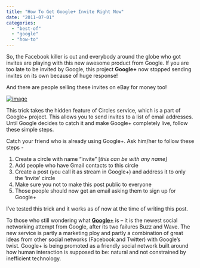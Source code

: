 ```yaml
---
title: "How To Get Google+ Invite Right Now"
date: "2011-07-01"
categories: 
  - "best-of"
  - "google"
  - "how-to"
---
```


So, the Facebook killer is out and everybody around the globe who got invites are playing with this new awesome product from Google. If you are too late to be invited by Google, this project **Google+** now stopped sending invites on its own because of huge response!

And there are people selling these invites on eBay for money too!

[![image](http://lh3.ggpht.com/-s12j_CyE_nw/Tg22SJDtzYI/AAAAAAAACHg/HijSlSp-AJY/image_thumb.png?imgmax=800 "image")](http://lh6.ggpht.com/-3Sgz5Cm7KAk/Tg22Qp028fI/AAAAAAAACHc/QUdJ6iotZAw/s1600-h/image%25255B2%25255D.png)

This trick takes the hidden feature of Circles service, which is a part of Google+ project. This allows you to send invites to a list of email addresses. Until Google decides to catch it and make Google+ completely live, follow these simple steps.

Catch your friend who is already using Google+. Ask him/her to follow these steps -

1. Create a circle with name “invite” \[_this can be with any name\]_
2. Add people who have Gmail contacts to this circle
3. Create a post (you call it as stream in Google+) and address it to only the ‘invite’ circle
4. Make sure you not to make this post public to everyone
5. Those people should now get an email asking them to sign up for Google+

I’ve tested this trick and it works as of now at the time of writing this post.

To those who still wondering what **[Google+](https://plus.google.com/)** is – it is the newest social networking attempt from Google, after its two failures Buzz and Wave. The new service is partly a marketing ploy and partly a combination of great ideas from other social networks (Facebook and Twitter) with Google’s twist. Google+ is being promoted as a friendly social network built around how human interaction is supposed to be: natural and not constrained by inefficient technology.
